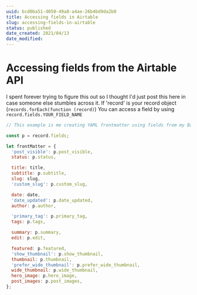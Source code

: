 ```yaml
---
uuid: bcd0ba51-d050-49a8-a4ae-26b4bd9da2b0
title: Accessing fields in Airtable
slug: accessing-fields-in-airtable
status: published
date_created: 2021/04/13
date_modified:
---
```


# Accessing fields from the Airtable API

I spent forever trying to figure this out so I thought I'd just post this here in case someone else stumbles across it. If 'record' is your record object (`records.forEach(function (record)`) You can access a field by using `record.fields.YOUR_FIELD_NAME`

```js
// This example is me creating YAML frontmatter using fields from my Base.

const p = record.fields;

let frontMatter = {
  'post_visible': p.post_visible,
  status: p.status,

  title: title,
  subtitle: p.subtitle,
  slug: slug,
  'custom_slug': p.custom_slug,

  date: date,
  'date_updated': p.date_updated,
  author: p.author,

  'primary_tag': p.primary_tag,
  tags: p.tags,

  summary: p.summary,
  edit: p.edit,

  featured: p.featured,
  'show_thumbnail': p.show_thumbnail,
  thumbnail: p.thumbnail,
  'prefer_wide_thumbnail': p.prefer_wide_thumbnail,
  wide_thumbnail: p.wide_thumbnail,
  hero_image: p.hero_image,
  post_images: p.post_images,
};
```